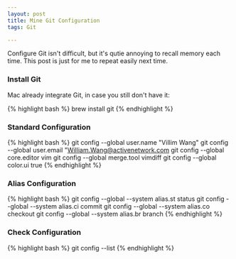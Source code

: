 ```yaml
---
layout: post
title: Mine Git Configuration
tags: Git

---
```


Configure Git isn't difficult, but it's qutie annoying to recall memory each time. This post is just for me to repeat easily next time.

### Install Git

Mac already integrate Git, in case you still don't have it:

{% highlight bash %}
brew install git
{% endhighlight %}

### Standard Configuration

{% highlight bash %}
git config --global user.name "Villim Wang"
git config --global user.email "William.Wang@activenetwork.com
git config --global core.editor vim
git config --global merge.tool vimdiff
git config --global color.ui true
{% endhighlight %}

### Alias Configuration
{% highlight bash %}
git config --global --system alias.st status
git config --global --system alias.ci commit
git config --global --system alias.co checkout
git config --global --system alias.br branch
{% endhighlight %}

### Check Configuration 

{% highlight bash %}
git config --list
{% endhighlight %}

